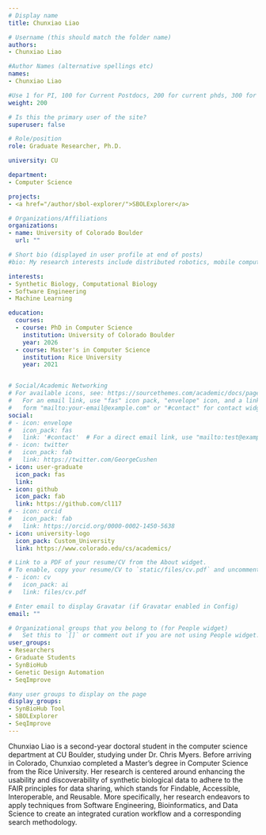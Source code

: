 ```yaml
---
# Display name
title: Chunxiao Liao

# Username (this should match the folder name)
authors:
- Chunxiao Liao

#Author Names (alternative spellings etc)
names:
- Chunxiao Liao

#Use 1 for PI, 100 for Current Postdocs, 200 for current phds, 300 for current masters, 400 for current undergrads, 800 for alum postdocs, 810 for alum phds, 820 for alum masters, and 830 for alum undergrads, 900 for tools, 1000 for projects, 900 for tools, 1000 for projects
weight: 200

# Is this the primary user of the site?
superuser: false

# Role/position
role: Graduate Researcher, Ph.D.

university: CU

department:
- Computer Science

projects:
- <a href="/author/sbol-explorer/">SBOLExplorer</a>

# Organizations/Affiliations
organizations:
- name: University of Colorado Boulder
  url: ""

# Short bio (displayed in user profile at end of posts)
#bio: My research interests include distributed robotics, mobile computing and programmable matter.

interests:
- Synthetic Biology, Computational Biology
- Software Engineering
- Machine Learning

education:
  courses:
  - course: PhD in Computer Science
    institution: University of Colorado Boulder
    year: 2026
  - course: Master's in Computer Science
    institution: Rice University
    year: 2021


# Social/Academic Networking
# For available icons, see: https://sourcethemes.com/academic/docs/page-builder/#icons
#   For an email link, use "fas" icon pack, "envelope" icon, and a link in the
#   form "mailto:your-email@example.com" or "#contact" for contact widget.
social:
# - icon: envelope
#   icon_pack: fas
#   link: '#contact'  # For a direct email link, use "mailto:test@example.org".
# - icon: twitter
#   icon_pack: fab
#   link: https://twitter.com/GeorgeCushen
- icon: user-graduate
  icon_pack: fas
  link: 
- icon: github
  icon_pack: fab
  link: https://github.com/cl117
# - icon: orcid
#   icon_pack: fab
#   link: https://orcid.org/0000-0002-1450-5638
- icon: university-logo
  icon_pack: Custom_University
  link: https://www.colorado.edu/cs/academics/

# Link to a PDF of your resume/CV from the About widget.
# To enable, copy your resume/CV to `static/files/cv.pdf` and uncomment the lines below.
# - icon: cv
#   icon_pack: ai
#   link: files/cv.pdf

# Enter email to display Gravatar (if Gravatar enabled in Config)
email: ""

# Organizational groups that you belong to (for People widget)
#   Set this to `[]` or comment out if you are not using People widget.
user_groups:
- Researchers
- Graduate Students
- SynBioHub
- Genetic Design Automation
- SeqImprove

#any user groups to display on the page
display_groups:
- SynBioHub Tool
- SBOLExplorer 
- SeqImprove
---
```


Chunxiao Liao is a second-year doctoral student in the computer science department at CU Boulder, studying under Dr. Chris Myers. Before arriving in Colorado, Chunxiao completed a Master’s degree in Computer Science from the Rice University. Her research is centered around enhancing the usability and discoverability of synthetic biological data to adhere to the FAIR principles for data sharing, which stands for Findable, Accessible, Interoperable, and Reusable. More specifically, her research endeavors to apply techniques from Software Engineering, Bioinformatics, and Data Science to create an integrated curation workflow and a corresponding search methodology.

